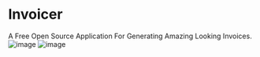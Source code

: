 # Invoicer
A Free Open Source Application For Generating Amazing Looking Invoices.
![image](https://cloud.githubusercontent.com/assets/25755028/23457461/70c4a708-febb-11e6-9ea4-d3a26ef7a78d.png)
![image](https://cloud.githubusercontent.com/assets/25755028/23457493/957b48e0-febb-11e6-9c4b-fe42f9c5aea0.png)
